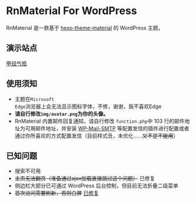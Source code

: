# RnMaterial For WordPress
RnMaterial 是一款基于 <a href="https://github.com/viosey/hexo-theme-material">hexo-theme-material</a> 的 WordPress 主题。<br>

## 演示站点
<a href="https://jakting.com">甲烃气瓶</a>

## 使用须知
+ 主题在<code>Microsoft Edge</code>浏览器上会无法显示图标字体，不修，谢谢，我不喜欢Edge
+ <b>请自行修改<code>img/avatar.png</code>为你的头像。</b>
+ RnMaterial 内置邮件回复通知，请自行修改 <code>function.php</code>中 103 行的邮件地址为可用邮件地址，并安装 <a href="https://wordpress.org/plugins/wp-mail-smtp/">WP-Mail-SMTP</a> 等配置发信的插件进行配置或者通过你所喜欢的方式配置发信（目前样式丑，未优化……<del>又不是不能用</del>）

## 已知问题
+ 搜索不可用
+ <del>主页无法翻页（准备通过ajax加载直接跳过这个问题）</del> 已修复
+ 侧边栏大部分已可通过 WordPress 后台控制，但目前无法折叠二级菜单
+ <del>首次访问需要刷新，否则白屏</del> <a href="https://github.com/hjthjthjt/rnmaterial/pull/1">已修复</a>